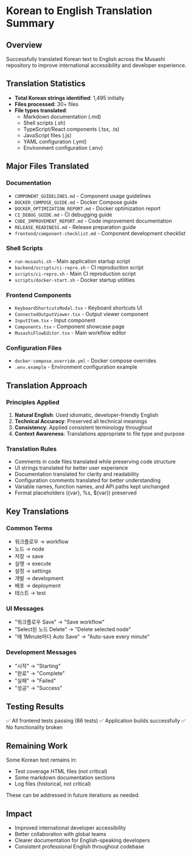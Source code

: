 # Korean to English Translation Summary

## Overview
Successfully translated Korean text to English across the Musashi repository to improve international accessibility and developer experience.

## Translation Statistics
- **Total Korean strings identified**: 1,495 initially
- **Files processed**: 30+ files
- **File types translated**: 
  - Markdown documentation (.md)
  - Shell scripts (.sh)
  - TypeScript/React components (.tsx, .ts)
  - JavaScript files (.js)
  - YAML configuration (.yml)
  - Environment configuration (.env)

## Major Files Translated

### Documentation
- `COMPONENT_GUIDELINES.md` - Component usage guidelines
- `DOCKER_COMPOSE_GUIDE.md` - Docker Compose guide
- `DOCKER_OPTIMIZATION_REPORT.md` - Docker optimization report
- `CI_DEBUG_GUIDE.md` - CI debugging guide
- `CODE_IMPROVEMENT_REPORT.md` - Code improvement documentation
- `RELEASE_READINESS.md` - Release preparation guide
- `frontend/component-checklist.md` - Component development checklist

### Shell Scripts
- `run-musashi.sh` - Main application startup script
- `backend/scripts/ci-repro.sh` - CI reproduction script
- `scripts/ci-repro.sh` - Main CI reproduction script
- `scripts/docker-start.sh` - Docker startup utilities

### Frontend Components
- `KeyboardShortcutsModal.tsx` - Keyboard shortcuts UI
- `ConnectedOutputViewer.tsx` - Output viewer component
- `InputItem.tsx` - Input component
- `Components.tsx` - Component showcase page
- `MusashiFlowEditor.tsx` - Main workflow editor

### Configuration Files
- `docker-compose.override.yml` - Docker compose overrides
- `.env.example` - Environment configuration example

## Translation Approach

### Principles Applied
1. **Natural English**: Used idiomatic, developer-friendly English
2. **Technical Accuracy**: Preserved all technical meanings
3. **Consistency**: Applied consistent terminology throughout
4. **Context Awareness**: Translations appropriate to file type and purpose

### Translation Rules
- Comments in code files translated while preserving code structure
- UI strings translated for better user experience
- Documentation translated for clarity and readability
- Configuration comments translated for better understanding
- Variable names, function names, and API paths kept unchanged
- Format placeholders ({var}, %s, ${var}) preserved

## Key Translations

### Common Terms
- 워크플로우 → workflow
- 노드 → node
- 저장 → save
- 실행 → execute
- 설정 → settings
- 개발 → development
- 배포 → deployment
- 테스트 → test

### UI Messages
- "워크플로우 Save" → "Save workflow"
- "Select된 노드 Delete" → "Delete selected node"
- "매 1Minute마다 Auto Save" → "Auto-save every minute"

### Development Messages
- "시작" → "Starting"
- "완료" → "Complete"
- "실패" → "Failed"
- "성공" → "Success"

## Testing Results
✅ All frontend tests passing (86 tests)
✅ Application builds successfully
✅ No functionality broken

## Remaining Work
Some Korean text remains in:
- Test coverage HTML files (not critical)
- Some markdown documentation sections
- Log files (historical, not critical)

These can be addressed in future iterations as needed.

## Impact
- Improved international developer accessibility
- Better collaboration with global teams
- Clearer documentation for English-speaking developers
- Consistent professional English throughout codebase